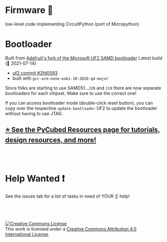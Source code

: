 # Firmware 🔧
low-level code implementing CircuitPython (port of Micropython)

# Bootloader
Built from [Adafruit's fork of the Microsoft UF2 SAMD bootloader](https://github.com/adafruit/uf2-samdx1)
Latest build (📅 2021-07-14)
   - [uf2 commit #2fd0593](https://github.com/adafruit/uf2-samdx1/commit/2fd0593fbc7dd12a13b2b4e6dc281fb5b54464b9)
   - built with `gcc-arm-none-eabi-10-2020-q4-major`

Since folks are starting to use SAMD51...`J20` and `J19` there are now separate bootloaders for each chipset. Make sure to use the correct one!

If you can access bootloader mode (double-click reset button), you can copy over the respective `update-bootloader` UF2 to update the bootloader without having to use JTAG.

## [⭐ See the PyCubed Resources page for tutorials, design resources, and more!](https://pycubed.org/resources)
<br>
<br>

# Help Wanted ❗
See the issues tab for a list of tasks in need of YOUR ☝ help!

<br>
<br>
<br>
<a rel="license" href="http://creativecommons.org/licenses/by/4.0/"><img alt="Creative Commons License" style="border-width:0" src="https://i.creativecommons.org/l/by/4.0/88x31.png" /></a><br />This work is licensed under a <a rel="license" href="http://creativecommons.org/licenses/by/4.0/">Creative Commons Attribution 4.0 International License</a>.
